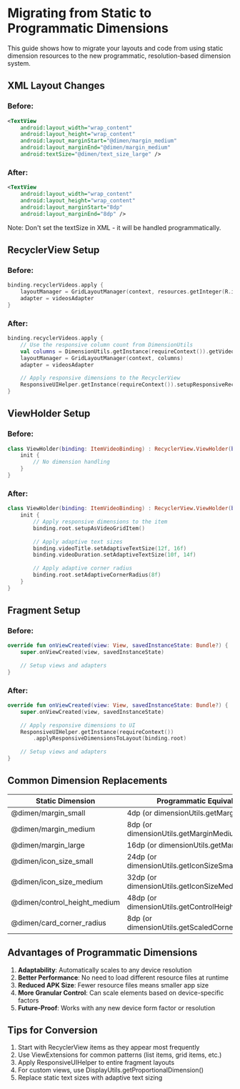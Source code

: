 # Migrating from Static to Programmatic Dimensions

This guide shows how to migrate your layouts and code from using static dimension resources to the new programmatic, resolution-based dimension system.

## XML Layout Changes

### Before:
```xml
<TextView
    android:layout_width="wrap_content"
    android:layout_height="wrap_content"
    android:layout_marginStart="@dimen/margin_medium"
    android:layout_marginEnd="@dimen/margin_medium"
    android:textSize="@dimen/text_size_large" />
```

### After:
```xml
<TextView
    android:layout_width="wrap_content"
    android:layout_height="wrap_content"
    android:layout_marginStart="8dp"
    android:layout_marginEnd="8dp" />
```

Note: Don't set the textSize in XML - it will be handled programmatically.

## RecyclerView Setup

### Before:
```kotlin
binding.recyclerVideos.apply {
    layoutManager = GridLayoutManager(context, resources.getInteger(R.integer.videos_grid_columns))
    adapter = videosAdapter
}
```

### After:
```kotlin
binding.recyclerVideos.apply {
    // Use the responsive column count from DimensionUtils
    val columns = DimensionUtils.getInstance(requireContext()).getVideoGridColumns()
    layoutManager = GridLayoutManager(context, columns)
    adapter = videosAdapter
    
    // Apply responsive dimensions to the RecyclerView
    ResponsiveUIHelper.getInstance(requireContext()).setupResponsiveRecyclerView(this)
}
```

## ViewHolder Setup

### Before:
```kotlin
class ViewHolder(binding: ItemVideoBinding) : RecyclerView.ViewHolder(binding.root) {
    init {
        // No dimension handling
    }
}
```

### After:
```kotlin
class ViewHolder(binding: ItemVideoBinding) : RecyclerView.ViewHolder(binding.root) {
    init {
        // Apply responsive dimensions to the item
        binding.root.setupAsVideoGridItem()
        
        // Apply adaptive text sizes
        binding.videoTitle.setAdaptiveTextSize(12f, 16f)
        binding.videoDuration.setAdaptiveTextSize(10f, 14f)
        
        // Apply adaptive corner radius
        binding.root.setAdaptiveCornerRadius(8f)
    }
}
```

## Fragment Setup

### Before:
```kotlin
override fun onViewCreated(view: View, savedInstanceState: Bundle?) {
    super.onViewCreated(view, savedInstanceState)
    
    // Setup views and adapters
}
```

### After:
```kotlin
override fun onViewCreated(view: View, savedInstanceState: Bundle?) {
    super.onViewCreated(view, savedInstanceState)
    
    // Apply responsive dimensions to UI
    ResponsiveUIHelper.getInstance(requireContext())
        .applyResponsiveDimensionsToLayout(binding.root)
    
    // Setup views and adapters
}
```

## Common Dimension Replacements

| Static Dimension | Programmatic Equivalent |
|------------------|-------------------------|
| @dimen/margin_small | 4dp (or dimensionUtils.getMarginSmall()) |
| @dimen/margin_medium | 8dp (or dimensionUtils.getMarginMedium()) |
| @dimen/margin_large | 16dp (or dimensionUtils.getMarginLarge()) |
| @dimen/icon_size_small | 24dp (or dimensionUtils.getIconSizeSmall()) |
| @dimen/icon_size_medium | 32dp (or dimensionUtils.getIconSizeMedium()) |
| @dimen/control_height_medium | 48dp (or dimensionUtils.getControlHeightMedium()) |
| @dimen/card_corner_radius | 8dp (or dimensionUtils.getScaledCornerRadius(8f)) |

## Advantages of Programmatic Dimensions

1. **Adaptability**: Automatically scales to any device resolution
2. **Better Performance**: No need to load different resource files at runtime
3. **Reduced APK Size**: Fewer resource files means smaller app size
4. **More Granular Control**: Can scale elements based on device-specific factors
5. **Future-Proof**: Works with any new device form factor or resolution

## Tips for Conversion

1. Start with RecyclerView items as they appear most frequently
2. Use ViewExtensions for common patterns (list items, grid items, etc.)
3. Apply ResponsiveUIHelper to entire fragment layouts
4. For custom views, use DisplayUtils.getProportionalDimension() 
5. Replace static text sizes with adaptive text sizing
